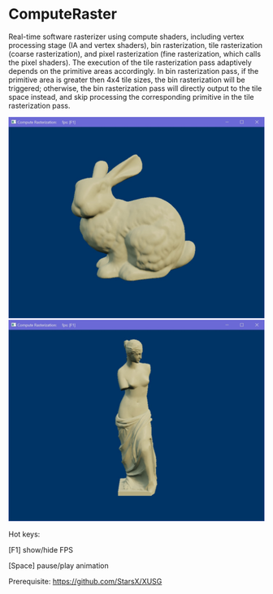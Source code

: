# ComputeRaster
Real-time software rasterizer using compute shaders, including vertex processing stage (IA and vertex shaders), bin rasterization, tile rasterization (coarse rasterization), and pixel rasterization (fine rasterization, which calls the pixel shaders). The execution of the tile rasterization pass adaptively depends on the primitive areas accordingly. In bin rasterization pass, if the primitive area is greater then 4x4 tile sizes, the bin rasterization will be triggered; otherwise, the bin rasterization pass will directly output to the tile space instead, and skip processing the corresponding primitive in the tile rasterization pass.

![Bunny result](https://github.com/StarsX/ComputeRaster/blob/master/Doc/Images/Bunny.jpg "Bunny raterized rendering result")
![Venus result](https://github.com/StarsX/ComputeRaster/blob/master/Doc/Images/Venus.jpg "Venus raterized rendering result")

Hot keys:

[F1] show/hide FPS

[Space] pause/play animation

Prerequisite:
https://github.com/StarsX/XUSG
